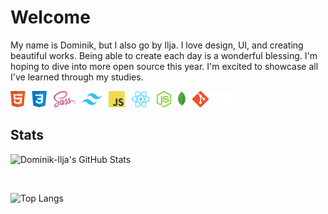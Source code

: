 # Welcome
My name is Dominik, but I also go by Ilja. I love design, UI, and creating beautiful works. Being able to create each day is a wonderful blessing. I'm hoping to dive into more open source this year. I'm excited to showcase all I've learned through my studies.


<img src="./images/tech-alt.png" height="26px">

## Stats 
![Dominik-Ilja's GitHub Stats](https://github-readme-stats.vercel.app/api?username=Dominik-Ilja&theme=omni&count_private=true&show_icons=true&hide_border=false&title_color=FF4B82&icon_color=19F9D8&text_color=e6e6e6&bg_color=222223)

<br />

![Top Langs](https://github-readme-stats.vercel.app/api/top-langs/?username=Dominik-Ilja&langs_count=10&layout=compact&title_color=FF4B82&icon_color=19F9D8&text_color=e6e6e6&bg_color=222223)
